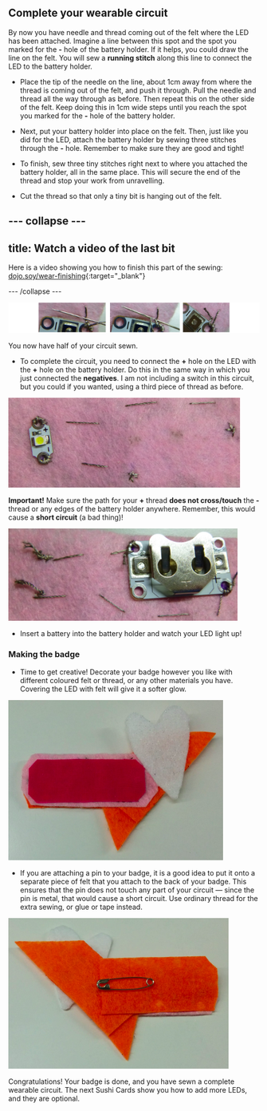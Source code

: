 ## Complete your wearable circuit

By now you have needle and thread coming out of the felt where the LED has been attached. Imagine a line between this spot and the spot you marked for the **-** hole of the battery holder. If it helps, you could draw the line on the felt. You will sew a **running stitch** along this line to connect the LED to the battery holder.

+ Place the tip of the needle on the line, about 1cm away from where the thread is coming out of the felt, and push it through. Pull the needle and thread all the way through as before. Then repeat this on the other side of the felt. Keep doing this in 1cm wide steps until you reach the spot you marked for the **-** hole of the battery holder.

+ Next, put your battery holder into place on the felt. Then, just like you did for the LED, attach the battery holder by sewing three stitches through the **-** hole. Remember to make sure they are good and tight!

+ To finish, sew three tiny stitches right next to where you attached the battery holder, all in the same place. This will secure the end of the thread and stop your work from unravelling.

+ Cut the thread so that only a tiny bit is hanging out of the felt.

--- collapse ---
---
title: Watch a video of the last bit
---

Here is a video showing you how to finish this part of the sewing: [dojo.soy/wear-finishing](http://dojo.soy/wear-finishing){:target="_blank"}

--- /collapse ---

 ![](images/tiny_stitches_triple_80_650.png)

You now have half of your circuit sewn.

+ To complete the circuit, you need to connect the **+** hole on the LED with the **+** hole on the battery holder. Do this in the same way in which you just connected the **negatives**. I am not including a switch in this circuit, but you could if you wanted, using a third piece of thread as before.

![](images/sewing_complete_front.png)

  **Important!** Make sure the path for your **+** thread **does not cross/touch** the **-** thread or any edges of the battery holder anywhere. Remember, this would cause a **short circuit** (a bad thing)!

![](images/sewing_complete_back.png)

+ Insert a battery into the battery holder and watch your LED light up!

### Making the badge

+ Time to get creative! Decorate your badge however you like with different coloured felt or thread, or any other materials you have. Covering the LED with felt will give it a softer glow.

![](images/badge_front.png)

+ If you are attaching a pin to your badge, it is a good idea to put it onto a separate piece of felt that you attach to the back of your badge. This ensures that the pin does not touch any part of your circuit — since the pin is metal, that would cause a short circuit. Use ordinary thread for the extra sewing, or glue or tape instead.

![](images/badge_back.png)

Congratulations! Your badge is done, and you have sewn a complete wearable circuit. The next Sushi Cards show you how to add more LEDs, and they are optional.
